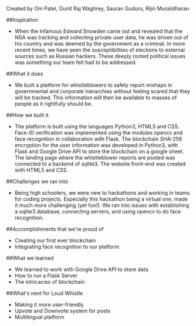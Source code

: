 Created by Om Patel, Gunit Raj Waghrey, Saurav Guduru, Rijin Muralidharan

##Inspiration
- When the infamous Edward Snowden came out and revealed that the NSA was tracking and collecting private user data, he was driven out of his country and was deemed by the government as a criminal. In more recent times, we have seen the susceptibilities of elections to external sources such as Russian hackers. These deeply rooted political issues was something our team felt had to be addressed.

##What it does
- We built a platform for whistleblowers to safely report mishaps in governmental and corporate hierarchies without feeling scared that they will be tracked. This information will then be available to masses of people as it rightfully should be.

##How we built it
- The platform is built using the languages Python3, HTML5 and CSS. Face-ID verification was implemented using the modules opencv and face recognition in collaboration with Flask. The blockchain SHA-256 encryption for the user information was developed in Python3, with Flask and Google Drive API to store the blockchain on a google sheet. The landing page where the whistleblower reports are posted was connected to a backend of sqlite3. The website front-end was created with HTML5 and CSS.

##Challenges we ran into
- Being high schoolers, we were new to hackathons and working in teams for coding projects. Especially this hackathon being a virtual one, made it much more challenging (yet fun!). We ran into issues with establishing a sqlite3 database, connecting servers, and using opencv to do face recognition.

##Accomplishments that we're proud of
- Creating our first ever blockchain
- Integrating face recognition to our platform

##What we learned
- We learned to work with Google Drive API to store data
- How to run a Flask Server
- The intricacies of blockchain

##What's next for Loud Whistle
- Making it more user-friendly
- Upvote and Downvote system for posts
- Multilingual platform
